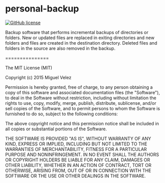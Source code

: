 personal-backup
===============

[![GitHub license](https://img.shields.io/badge/license-MIT-blue.svg)](https://raw.githubusercontent.com/mijecu25/personal-backup/master/LICENSE)

Backup software that performs incremental backups of directories or folders. New or updated files are replaced in exiting directories and new folders and files are created in the destination directory. Deleted files and folders in the source are also removed in the backup.

===============

The MIT License (MIT)

Copyright (c) 2015 Miguel Velez

Permission is hereby granted, free of charge, to any person obtaining a copy
of this software and associated documentation files (the "Software"), to deal
in the Software without restriction, including without limitation the rights
to use, copy, modify, merge, publish, distribute, sublicense, and/or sell
copies of the Software, and to permit persons to whom the Software is
furnished to do so, subject to the following conditions:

The above copyright notice and this permission notice shall be included in all
copies or substantial portions of the Software.

THE SOFTWARE IS PROVIDED "AS IS", WITHOUT WARRANTY OF ANY KIND, EXPRESS OR
IMPLIED, INCLUDING BUT NOT LIMITED TO THE WARRANTIES OF MERCHANTABILITY,
FITNESS FOR A PARTICULAR PURPOSE AND NONINFRINGEMENT. IN NO EVENT SHALL THE
AUTHORS OR COPYRIGHT HOLDERS BE LIABLE FOR ANY CLAIM, DAMAGES OR OTHER
LIABILITY, WHETHER IN AN ACTION OF CONTRACT, TORT OR OTHERWISE, ARISING FROM,
OUT OF OR IN CONNECTION WITH THE SOFTWARE OR THE USE OR OTHER DEALINGS IN THE
SOFTWARE.
